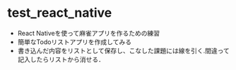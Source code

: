 # test_react_native

- React Nativeを使って麻雀アプリを作るための練習
- 簡単なTodoリストアプリを作成してみる
- 書き込んだ内容をリストとして保存し、こなした課題には線を引く.間違って記入したらリストから消せる．
